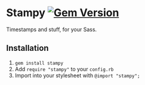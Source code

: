 # Stampy [![Gem Version](https://badge.fury.io/rb/stampy.svg)](http://badge.fury.io/rb/stampy)

Timestamps and stuff, for your Sass.

## Installation

1. `gem install stampy`
2. Add `require "stampy"` to your `config.rb`
3. Import into your stylesheet with `@import "stampy";`
